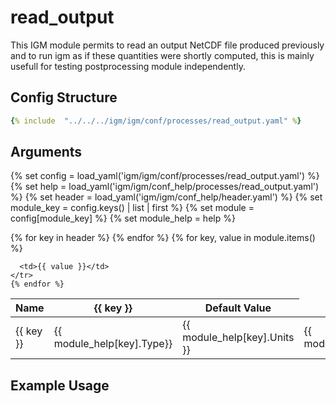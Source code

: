 # read_output

This IGM module permits to read an output NetCDF file produced previously and to run igm as if these quantities 
were shortly computed, this is mainly usefull for testing postprocessing module independently.

## Config Structure  
~~~yaml
{% include  "../../../igm/igm/conf/processes/read_output.yaml" %}
~~~

## Arguments
{% set config = load_yaml('igm/igm/conf/processes/read_output.yaml') %}
{% set help = load_yaml('igm/igm/conf_help/processes/read_output.yaml') %}
{% set header = load_yaml('igm/igm/conf_help/header.yaml') %}
{% set module_key = config.keys() | list | first %}
{% set module = config[module_key] %}
{% set module_help = help %}

<table>
  <thead>
    <tr>
      <th>Name</th>
      {% for key in header %}
      <th>{{ key }}</th>
      {% endfor %}
      <th>Default Value</th>
    </tr>
  </thead>
  <tbody>
    {% for key, value in module.items() %}
    <tr>
      <td>{{ key }}</td>
      <td>{{ module_help[key].Type}}</td>
      <!-- <td>{{ module_help[key].Units}}</td> -->
      <td><span class="math">{{ module_help[key].Units }}</span></td>
      <td>{{ module_help[key].Description}}</td>

      <td>{{ value }}</td>
    </tr>
    {% endfor %}
  </tbody>
</table>

<script type="text/javascript">
  MathJax.Hub.Queue(["Typeset", MathJax.Hub]);
</script>

## Example Usage